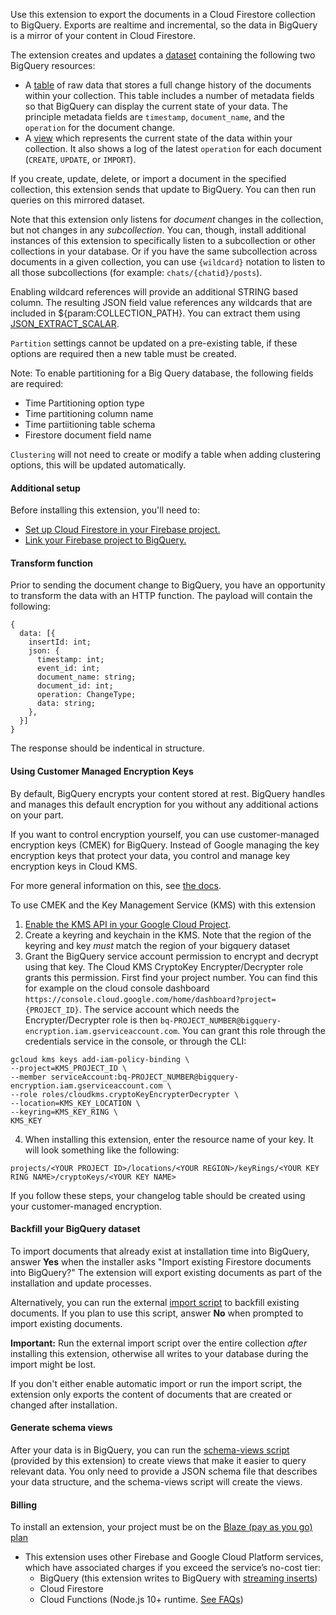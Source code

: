 Use this extension to export the documents in a Cloud Firestore collection to BigQuery. Exports are realtime and incremental, so the data in BigQuery is a mirror of your content in Cloud Firestore.

The extension creates and updates a [dataset](https://cloud.google.com/bigquery/docs/datasets-intro) containing the following two BigQuery resources:

- A [table](https://cloud.google.com/bigquery/docs/tables-intro) of raw data that stores a full change history of the documents within your collection. This table includes a number of metadata fields so that BigQuery can display the current state of your data. The principle metadata fields are `timestamp`, `document_name`, and the `operation` for the document change.
- A [view](https://cloud.google.com/bigquery/docs/views-intro) which represents the current state of the data within your collection. It also shows a log of the latest `operation` for each document (`CREATE`, `UPDATE`, or `IMPORT`).

If you create, update, delete, or import a document in the specified collection, this extension sends that update to BigQuery. You can then run queries on this mirrored dataset.

Note that this extension only listens for _document_ changes in the collection, but not changes in any _subcollection_. You can, though, install additional instances of this extension to specifically listen to a subcollection or other collections in your database. Or if you have the same subcollection across documents in a given collection, you can use `{wildcard}` notation to listen to all those subcollections (for example: `chats/{chatid}/posts`). 

Enabling wildcard references will provide an additional STRING based column. The resulting JSON field value references any wildcards that are included in ${param:COLLECTION_PATH}. You can extract them using [JSON_EXTRACT_SCALAR](https://cloud.google.com/bigquery/docs/reference/standard-sql/json_functions#json_extract_scalar).


`Partition` settings cannot be updated on a pre-existing table, if these options are required then a new table must be created.

Note: To enable partitioning for a Big Query database, the following fields are required:

 - Time Partitioning option type
 - Time partitioning column name
 - Time partiitioning table schema
 - Firestore document field name

`Clustering` will not need to create or modify a table when adding clustering options, this will be updated automatically.



#### Additional setup

Before installing this extension, you'll need to:

- [Set up Cloud Firestore in your Firebase project.](https://firebase.google.com/docs/firestore/quickstart)
- [Link your Firebase project to BigQuery.](https://support.google.com/firebase/answer/6318765)

#### Transform function

Prior to sending the document change to BigQuery, you have an opportunity to transform the data with an HTTP function. The payload will contain the following:

```
{ 
  data: [{
    insertId: int;
    json: {
      timestamp: int;
      event_id: int;
      document_name: string;
      document_id: int;
      operation: ChangeType;
      data: string;
    },
  }]
}
```

The response should be indentical in structure.

#### Using Customer Managed Encryption Keys

By default, BigQuery encrypts your content stored at rest. BigQuery handles and manages this default encryption for you without any additional actions on your part.

If you want to control encryption yourself, you can use customer-managed encryption keys (CMEK) for BigQuery. Instead of Google managing the key encryption keys that protect your data, you control and manage key encryption keys in Cloud KMS.

For more general information on this, see [the docs](https://cloud.google.com/bigquery/docs/customer-managed-encryption).

To use CMEK and the Key Management Service (KMS) with this extension
1. [Enable the KMS API in your Google Cloud Project](https://console.cloud.google.com/apis/enableflow?apiid=cloudkms.googleapis.com).
2. Create a keyring and keychain in the KMS. Note that the region of the keyring and key *must* match the region of your bigquery dataset
3. Grant the BigQuery service account permission to encrypt and decrypt using that key. The Cloud KMS CryptoKey Encrypter/Decrypter role grants this permission. First find your project number. You can find this for example on the cloud console dashboard `https://console.cloud.google.com/home/dashboard?project={PROJECT_ID}`. The service account which needs the Encrypter/Decrypter role is then `bq-PROJECT_NUMBER@bigquery-encryption.iam.gserviceaccount.com`. You can grant this role through the credentials service in the console, or through the CLI:
```
gcloud kms keys add-iam-policy-binding \
--project=KMS_PROJECT_ID \
--member serviceAccount:bq-PROJECT_NUMBER@bigquery-encryption.iam.gserviceaccount.com \
--role roles/cloudkms.cryptoKeyEncrypterDecrypter \
--location=KMS_KEY_LOCATION \
--keyring=KMS_KEY_RING \
KMS_KEY
```
4. When installing this extension, enter the resource name of your key. It will look something like the following:
```
projects/<YOUR PROJECT ID>/locations/<YOUR REGION>/keyRings/<YOUR KEY RING NAME>/cryptoKeys/<YOUR KEY NAME>
```
If you follow these steps, your changelog table should be created using your customer-managed encryption.

#### Backfill your BigQuery dataset

To import documents that already exist at installation time into BigQuery, answer **Yes** when the installer asks "Import existing Firestore documents into BigQuery?" The extension will export existing documents as part of the installation and update processes.

Alternatively, you can run the external [import script](https://github.com/firebase/extensions/blob/master/firestore-bigquery-export/guides/IMPORT_EXISTING_DOCUMENTS.md) to backfill existing documents. If you plan to use this script, answer **No** when prompted to import existing documents.

**Important:** Run the external import script over the entire collection _after_ installing this extension, otherwise all writes to your database during the import might be lost.

If you don't either enable automatic import or run the import script, the extension only exports the content of documents that are created or changed after installation.

#### Generate schema views

After your data is in BigQuery, you can run the [schema-views script](https://github.com/firebase/extensions/blob/master/firestore-bigquery-export/guides/GENERATE_SCHEMA_VIEWS.md) (provided by this extension) to create views that make it easier to query relevant data. You only need to provide a JSON schema file that describes your data structure, and the schema-views script will create the views.

#### Billing
To install an extension, your project must be on the [Blaze (pay as you go) plan](https://firebase.google.com/pricing)

- This extension uses other Firebase and Google Cloud Platform services, which have associated charges if you exceed the service’s no-cost tier:
  - BigQuery (this extension writes to BigQuery with [streaming inserts](https://cloud.google.com/bigquery/pricing#streaming_pricing))
  - Cloud Firestore
  - Cloud Functions (Node.js 10+ runtime. [See FAQs](https://firebase.google.com/support/faq#extensions-pricing))